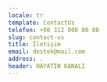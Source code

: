 ```yaml
---
locale: tr
template: ContactUs
telefon: +90 312 000 00 00
slug: contact-us
title: İletişim
email: destek@mail.com
address: .
header: HAYATIN KANALI
---
```


